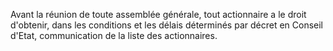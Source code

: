   
 Avant la réunion de toute assemblée générale, tout actionnaire a le droit d'obtenir, dans les conditions et les délais déterminés par décret en Conseil d'Etat, communication de la liste des actionnaires.  

  
